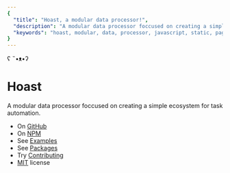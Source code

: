 ```yaml
---
{
  "title": "Hoast, a modular data processor!",
  "description": "A modular data processor foccused on creating a simple ecosystem for task automation.",
  "keywords": "hoast, modular, data, processor, javascript, static, page, generator"
}
---
```


ʕ ˵•ᴥ•ʔ

# Hoast

A modular data processor foccused on creating a simple ecosystem for task automation.

- On [GitHub](https://www.github.com/hoast/hoast)
- On [NPM](https://www.npmjs.com/org/hoast)
- See [Examples](https://github.com/hoast/hoast/tree/master/examples)
- See [Packages](https://github.com/hoast/hoast/tree/master/packages)
- Try [Contributing](https://github.com/hoast/hoast/blob/master/CONTRIBUTING.md)
- [MIT](https://github.com/hoast/hoast/blob/master/LICENSE) license
